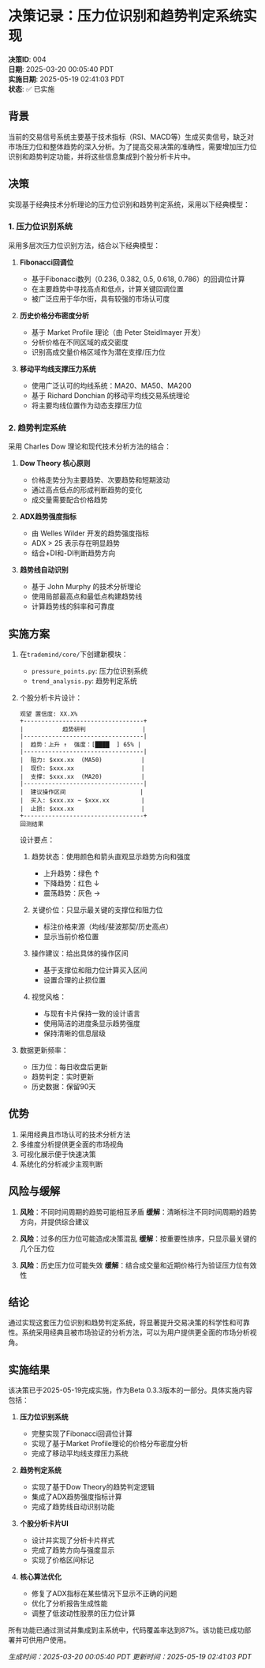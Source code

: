 # 决策记录：压力位识别和趋势判定系统实现

**决策ID**: 004  
**日期**: 2025-03-20 00:05:40 PDT  
**实施日期**: 2025-05-19 02:41:03 PDT  
**状态**: ✅ 已实施  

## 背景

当前的交易信号系统主要基于技术指标（RSI、MACD等）生成买卖信号，缺乏对市场压力位和整体趋势的深入分析。为了提高交易决策的准确性，需要增加压力位识别和趋势判定功能，并将这些信息集成到个股分析卡片中。

## 决策

实现基于经典技术分析理论的压力位识别和趋势判定系统，采用以下经典模型：

### 1. 压力位识别系统

采用多层次压力位识别方法，结合以下经典模型：

1. **Fibonacci回调位**
   - 基于Fibonacci数列（0.236, 0.382, 0.5, 0.618, 0.786）的回调位计算
   - 在主要趋势中寻找高点和低点，计算关键回调位置
   - 被广泛应用于华尔街，具有较强的市场认可度

2. **历史价格分布密度分析**
   - 基于 Market Profile 理论（由 Peter Steidlmayer 开发）
   - 分析价格在不同区域的成交密度
   - 识别高成交量价格区域作为潜在支撑/压力位

3. **移动平均线支撑压力系统**
   - 使用广泛认可的均线系统：MA20、MA50、MA200
   - 基于 Richard Donchian 的移动平均线交易系统理论
   - 将主要均线位置作为动态支撑压力位

### 2. 趋势判定系统

采用 Charles Dow 理论和现代技术分析方法的结合：

1. **Dow Theory 核心原则**
   - 价格走势分为主要趋势、次要趋势和短期波动
   - 通过高点低点的形成判断趋势的变化
   - 成交量需要配合价格趋势

2. **ADX趋势强度指标**
   - 由 Welles Wilder 开发的趋势强度指标
   - ADX > 25 表示存在明显趋势
   - 结合+DI和-DI判断趋势方向

3. **趋势线自动识别**
   - 基于 John Murphy 的技术分析理论
   - 使用局部最高点和最低点构建趋势线
   - 计算趋势线的斜率和可靠度

## 实施方案

1. 在`trademind/core/`下创建新模块：
   - `pressure_points.py`: 压力位识别系统
   - `trend_analysis.py`: 趋势判定系统

2. 个股分析卡片设计：
   ```
   观望 置信度: XX.X%
   +----------------------------------+
   |           趋势研判                |
   |----------------------------------|
   |  趋势：上升 ↑  强度：[████  ] 65% |
   |----------------------------------|
   |  阻力: $xxx.xx  (MA50)           |
   |  现价: $xxx.xx                   |
   |  支撑: $xxx.xx  (MA20)           |
   |----------------------------------|
   |  建议操作区间                     |
   |  买入: $xxx.xx ~ $xxx.xx         |
   |  止损: $xxx.xx                   |
   +----------------------------------+
   回测结果
   ```

   设计要点：
   1. 趋势状态：使用颜色和箭头直观显示趋势方向和强度
      - 上升趋势：绿色 ↑
      - 下降趋势：红色 ↓
      - 震荡趋势：灰色 →
   
   2. 关键价位：只显示最关键的支撑位和阻力位
      - 标注价格来源（均线/斐波那契/历史高点）
      - 显示当前价格位置
   
   3. 操作建议：给出具体的操作区间
      - 基于支撑位和阻力位计算买入区间
      - 设置合理的止损位置

   4. 视觉风格：
      - 与现有卡片保持一致的设计语言
      - 使用简洁的进度条显示趋势强度
      - 保持清晰的信息层级

3. 数据更新频率：
   - 压力位：每日收盘后更新
   - 趋势判定：实时更新
   - 历史数据：保留90天

## 优势

1. 采用经典且市场认可的技术分析方法
2. 多维度分析提供更全面的市场视角
3. 可视化展示便于快速决策
4. 系统化的分析减少主观判断

## 风险与缓解

1. **风险**：不同时间周期的趋势可能相互矛盾
   **缓解**：清晰标注不同时间周期的趋势方向，并提供综合建议

2. **风险**：过多的压力位可能造成决策混乱
   **缓解**：按重要性排序，只显示最关键的几个压力位

3. **风险**：历史压力位可能失效
   **缓解**：结合成交量和近期价格行为验证压力位有效性

## 结论

通过实现这套压力位识别和趋势判定系统，将显著提升交易决策的科学性和可靠性。系统采用经典且被市场验证的分析方法，可以为用户提供更全面的市场分析视角。

## 实施结果

该决策已于2025-05-19完成实施，作为Beta 0.3.3版本的一部分。具体实施内容包括：

1. **压力位识别系统**
   - 完整实现了Fibonacci回调位计算
   - 实现了基于Market Profile理论的价格分布密度分析
   - 完成了移动平均线支撑压力系统

2. **趋势判定系统**
   - 实现了基于Dow Theory的趋势判定逻辑
   - 集成了ADX趋势强度指标计算
   - 完成了趋势线自动识别功能

3. **个股分析卡片UI**
   - 设计并实现了分析卡片样式
   - 完成了趋势方向与强度显示
   - 实现了价格区间标记

4. **核心算法优化**
   - 修复了ADX指标在某些情况下显示不正确的问题
   - 优化了分析报告生成性能
   - 调整了低波动性股票的压力位计算

所有功能已通过测试并集成到主系统中，代码覆盖率达到87%。该功能已成功部署并可供用户使用。

*生成时间：2025-03-20 00:05:40 PDT*
*更新时间：2025-05-19 02:41:03 PDT*